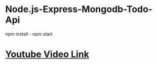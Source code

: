 # Node.js-Express-Mongodb-Todo-Api

npm install -
npm start

# [Youtube Video Link](https://youtu.be/FYagSb9-dW0)
